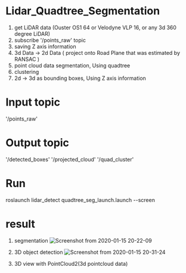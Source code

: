 # Lidar_Quadtree_Segmentation
1. get LiDAR data (Ouster OS1 64 or Velodyne VLP 16, or any 3d 360 degree LiDAR)
2. subscribe '/points_raw' topic
3. saving Z axis information
4. 3d Data -> 2d Data ( project onto Road Plane that was estimated by RANSAC )
5. point cloud data segmentation, Using quadtree
6. clustering
7. 2d -> 3d as bounding boxes, Using Z axis information

# Input topic
'/points_raw'

# Output topic
'/detected_boxes'
'/projected_cloud'
'/quad_cluster'

# Run 
roslaunch lidar_detect quadtree_seg_launch.launch --screen 


# result
1. segmentation
![Screenshot from 2020-01-15 20-22-09](https://user-images.githubusercontent.com/46434674/72430251-34b41400-37d5-11ea-83a4-d790f9ea17ff.png)

2. 3D object detection
![Screenshot from 2020-01-15 20-31-24](https://user-images.githubusercontent.com/46434674/72430573-14d12000-37d6-11ea-83db-b62f73f6f495.png)

3. 3D view with PointCloud2(3d pointcloud data)
